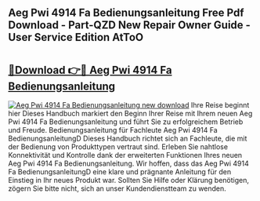## Aeg Pwi 4914 Fa Bedienungsanleitung Free Pdf Download - Part-QZD New Repair Owner Guide - User Service Edition AtToO

# <h2><a href="http://df1hipp.blite.top/?on=Aeg+Pwi+4914+Fa+Bedienungsanleitung">🔗Download 👉🔴 Aeg Pwi 4914 Fa Bedienungsanleitung</a></h2>

[![Aeg Pwi 4914 Fa Bedienungsanleitung new download](https://i.imgur.com/lujVjoI.png)](http://df1hipp.blite.top/?on=Aeg+Pwi+4914+Fa+Bedienungsanleitung)
Ihre Reise beginnt hier Dieses Handbuch markiert den Beginn Ihrer Reise mit Ihrem neuen Aeg Pwi 4914 Fa Bedienungsanleitung und führt Sie zu erfolgreichem Betrieb und Freude. Bedienungsanleitung für Fachleute Aeg Pwi 4914 Fa BedienungsanleitungD Dieses Handbuch richtet sich an Fachleute, die mit der Bedienung von Produkttypen vertraut sind. Erleben Sie nahtlose Konnektivität und Kontrolle dank der erweiterten Funktionen Ihres neuen Aeg Pwi 4914 Fa Bedienungsanleitung. Wir hoffen, dass das Aeg Pwi 4914 Fa BedienungsanleitungD eine klare und prägnante Anleitung für den Einstieg in Ihr neues Produkt war. Sollten Sie Hilfe oder Klärung benötigen, zögern Sie bitte nicht, sich an unser Kundendienstteam zu wenden.
